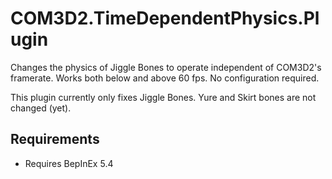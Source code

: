 # COM3D2.TimeDependentPhysics.Plugin
 
Changes the physics of Jiggle Bones to operate independent of COM3D2's framerate.
Works both below and above 60 fps. No configuration required.

This plugin currently only fixes Jiggle Bones. Yure and Skirt bones are not changed (yet).

## Requirements
* Requires BepInEx 5.4
